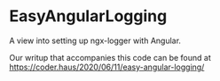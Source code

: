 # EasyAngularLogging

A view into setting up ngx-logger with Angular. 

Our writup that accompanies this code can be found at
https://coder.haus/2020/06/11/easy-angular-logging/
